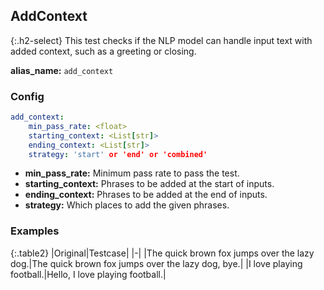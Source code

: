 
## AddContext

<div class="main-docs" markdown="1"><div class="h3-box" markdown="1">

{:.h2-select}
This test checks if the NLP model can handle input text with added context, such as a greeting or closing.

**alias_name:** `add_context`

</div><div class="h3-box" markdown="1">

### Config
```yaml
add_context:
    min_pass_rate: <float>
    starting_context: <List[str]>
    ending_context: <List[str]>
    strategy: 'start' or 'end' or 'combined'
```
- **min_pass_rate:** Minimum pass rate to pass the test.
- **starting_context:** Phrases to be added at the start of inputs.
- **ending_context:** Phrases to be added at the end of inputs.
- **strategy:** Which places to add the given phrases.

### Examples

{:.table2}
|Original|Testcase|
|-|
|The quick brown fox jumps over the lazy dog.|The quick brown fox jumps over the lazy dog, bye.|
|I love playing football.|Hello, I love playing football.|


</div></div>